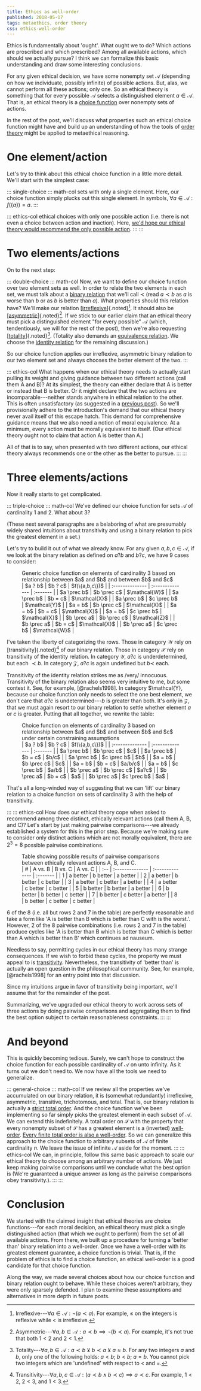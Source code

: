 ```yaml
---
title: Ethics as well-order
published: 2018-05-17
tags: metaethics, order theory
css: ethics-well-order
---
```


Ethics is fundamentally about 'ought'. What ought we to do? Which actions are proscribed and which prescribed? Among all available actions, which should we actually pursue? I think we can formalize this basic understanding and draw some interesting conclusions.

For any given ethical decision, we have some nonempty set $\mathcal{A}$ (depending on how we individuate, possibly infinite) of possible actions. But, alas, we cannot perform all these actions; only one. So an ethical theory is something that for every possible $\mathcal{A}$ selects a distinguished element $a \in \mathcal{A}$. That is, an ethical theory is a [choice function](https://en.wikipedia.org/wiki/Choice_function) over nonempty sets of actions.

In the rest of the post, we'll discuss what properties such an ethical choice function might have and build up an understanding of how the tools of [order theory](https://en.wikipedia.org/wiki/Order_theory) might be applied to metaethical reasoning.

<!--more-->

# One element/action

Let's try to think about this ethical choice function in a little more detail. We'll start with the simplest case:

::: single-choice
::: math-col
sets with only a single element. Here, our choice function simply plucks out this single element. In symbols, $\forall a \in \mathcal{A} : f(\{a\}) = a$.
:::

::: ethics-col
ethical choices with only one possible action (i.e. there is not even a choice between action and inaction). Here, [we'd hope our ethical theory would recommend the only possible action](https://en.wikipedia.org/wiki/Ought_implies_can).
:::
:::

# Two elements/actions

On to the next step:

::: double-choice
::: math-col
Now, we want to define our choice function over two element sets as well. In order to relate the two elements in each set, we must talk about a [binary relation](https://en.wikipedia.org/wiki/Binary_relation) that we'll call $\prec$ (read $a \prec b$ as $a$ is worse than $b$ or as $b$ is better than $a$). What properties should this relation have? We'll make our relation [[irreflexive](https://en.wikipedia.org/wiki/Reflexive_relation)]{.noted}[^irreflexive]. It should also be [[asymmetric](https://en.wikipedia.org/wiki/Asymmetric_relation)]{.noted}[^asymmetric]. If we stick to our earlier claim that an ethical theory must pick a distinguished element "for every possible" $\mathcal{A}$ (which, tendentiously, we will for the rest of the post), then we're also requesting [[totality](https://en.wikipedia.org/wiki/Serial_relation)]{.noted}[^totality]. (Totality also demands an [equivalence relation](https://en.wikipedia.org/wiki/Equivalence_relation). We choose the [identity relation](https://en.wikipedia.org/wiki/Equality_(mathematics)) for the remaining discussion.)

So our choice function applies our irreflexive, asymmetric binary relation to our two element set and always chooses the better element of the two.
:::

::: ethics-col
What happens when our ethical theory needs to actually start pulling its weight and giving guidance between two different actions (call them A and B)? At its simplest, the theory can either declare that A is better or instead that B is better. Or it might declare that the two actions are incomparable---neither stands anywhere in ethical relation to the other. This is often unsatisfactory (as suggested in a [previous post](/posts/pareto-examples)). So we'll provisionally adhere to the introduction's demand that our ethical theory never avail itself of this escape hatch. This demand for comprehensive guidance means that we also need a notion of moral equivalence. At a minimum, every action must be morally equivalent to itself. (Our ethical theory ought not to claim that action A is better than A.)

All of that is to say, when presented with two different actions, our ethical theory always recommends one or the other as the better to pursue.
:::
:::

# Three elements/actions

Now it really starts to get complicated.

::: triple-choice
::: math-col
We've defined our choice function for sets $\mathcal{A}$ of cardinality $1$ and $2$. What about $3$?

(These next several paragraphs are a belaboring of what are presumably widely shared intuitions about transitivity and using a binary relation to pick the greatest element in a set.)

Let's try to build it out of what we already know. For any given $a, b, c \in \mathcal{A}$, if we look at the binary relation as defined on $a ? b$ and $b ? c$, we have 9 cases to consider:

<figure>
<figcaption>Generic choice function on elements of cardinality 3 based on relationship between $a$ and $b$ and between $b$ and $c$</figcaption>
| $a ? b$         | $b ? c$         | $f(\{a,b,c\})$ |
| :-------------- | :-------------- | :-------       |
| $a \prec b$     | $b \prec c$     | $\mathcal{W}$  |
| $a \prec b$     | $b = c$         | $\mathcal{X}$  |
| $a \prec b$     | $c \prec b$     | $\mathcal{Y}$  |
| $a = b$         | $b \prec c$     | $\mathcal{X}$  |
| $a = b$         | $b = c$         | $\mathcal{X}$  |
| $a = b$         | $c \prec b$     | $\mathcal{X}$  |
| $b \prec a$     | $b \prec c$     | $\mathcal{Z}$  |
| $b \prec a$     | $b = c$         | $\mathcal{X}$  |
| $b \prec a$     | $c \prec b$     | $\mathcal{W}$  |
</figure>


I've taken the liberty of categorizing the rows. Those in category $\mathcal{W}$ rely on [transitivity]{.noted}[^transitivity] of our binary relation. Those in category $\mathcal{X}$ rely on transitivity of the identity relation. In category $\mathcal{Y}$, $a ? c$ is underdetermined, but each $\prec b$. In category $\mathcal{Z}$, $a ? c$ is again undefined but $b \prec$ each.

Transitivity of the identity relation strikes me as /very/ innocuous. Transitivity of the binary relation also seems very intuitive to me, but some contest it. See, for example, [@rachels1998]. In category $\mathcal{Y}, because our choice function only needs to select the one best element, we don't care that $a ? c$ is undetermined---$b$ is greater than both. It's only in $\mathcal{Z}$, that we must again resort to our binary relation to settle whether element $a$ or $c$ is greater. Putting that all together, we rewrite the table:

<figure>
<figcaption>Choice function on elements of cardinality 3 based on relationship between $a$ and $b$ and between $b$ and $c$ under certain constraining assumptions</figcaption>
| $a ? b$         | $b ? c$         | $f(\{a,b,c\})$ |
| :-------------- | :-------------- | :-------       |
| $a \prec b$     | $b \prec c$     | $c$            |
| $a \prec b$     | $b = c$         | $b/c$          |
| $a \prec b$     | $c \prec b$     | $b$            |
| $a = b$         | $b \prec c$     | $c$            |
| $a = b$         | $b = c$         | $a/b/c$        |
| $a = b$         | $c \prec b$     | $a/b$          |
| $b \prec a$     | $b \prec c$     | $a?c$          |
| $b \prec a$     | $b = c$         | $a$            |
| $b \prec a$     | $c \prec b$     | $a$            |
</figure>


That's all a long-winded way of suggesting that we can 'lift' our binary relation to a choice function on sets of cardinality 3 with the help of transitivity.

:::
::: ethics-col
How does our ethical theory cope when asked to recommend among three distinct, ethically relevant actions (call them A, B, and C)? Let's start by just making pairwise comparisons---we already established a system for this in the prior step. Because we're making sure to consider only distinct actions which are not morally equivalent, there are $2^3 = 8$ possible pairwise combinations.

<figure>
<figcaption>Table showing possible results of pairwise comparisons between ethically relevant actions A, B, and C.</figcaption>
|   # | A vs. B         | B vs. C         | A vs. C  |
| :-- | :-------------- | :-------------- | :------- |
|   1 | a better        | b better        | a better |
|   2 | a better        | b better        | c better |
|   3 | a better        | c better        | a better |
|   4 | a better        | c better        | c better |
|   5 | b better        | b better        | a better |
|   6 | b better        | b better        | c better |
|   7 | b better        | c better        | a better |
|   8 | b better        | c better        | c better |
</figure>

6 of the 8 (i.e. all but rows 2 and 7 in the table) are perfectly reasonable and take a form like 'A is better than B which is better than C with is the worst.'. However, 2 of the 8 pairwise combinations (i.e. rows 2 and 7 in the table) produce cycles like 'A is better than B which is better than C which is better than A which is better than B' which continues ad nauseum.

Needless to say, permitting cycles in our ethical theory has many strange consequences. If we wish to forbid these cycles, the property we must appeal to is [transitivity](https://en.wikipedia.org/wiki/Transitive_relation). Nevertheless, the transitivity of 'better than' is actually an open question in the philosophical community. See, for example, [@rachels1998] for an entry point into that discussion.

Since my intuitions argue in favor of transitivity being important, we'll assume that for the remainder of the post.

Summarizing, we've upgraded our ethical theory to work across sets of three actions by doing pairwise comparisons and aggregating them to find the best option subject to certain reasonableness constraints.
:::
:::

# And beyond

This is quickly becoming tedious. Surely, we can't hope to construct the choice function for each possible cardinality of $\mathcal{A}$ on unto infinity. As it turns out we don't need to. We now have all the tools we need to generalize.

::: general-choice
::: math-col
If we review all the properties we've accumulated on our binary relation, it is (somewhat redundantly) irreflexive, asymmetric, transitive, trichotomous, and total. That is, our binary relation is actually a [strict total order](https://en.wikipedia.org/wiki/Total_order#Strict_total_order). And the choice function we've been implementing so far simply picks the greatest element in each subset of $\mathcal{A}$. We can extend this indefinitely. A total order on $\mathcal{S}$ with the property that every nonempty subset of $\mathcal{S}$ has a greatest element is a (inverted) [well-order](https://en.wikipedia.org/wiki/Well-order). [Every finite total order is also a well-order](https://proofwiki.org/wiki/Finite_Totally_Ordered_Set_is_Well-Ordered). So we can generalize this approach to the choice function to arbitrary subsets of $\mathcal{A}$ of finite cardinality $n$. We leave the issue of infinite $\mathcal{A}$ aside for the moment.
:::
::: ethics-col
We can, in principle, follow this same basic approach to scale our ethical theory to choose among an arbitrary number of actions. We just keep making pairwise comparisons until we conclude what the best option is (We're guaranteed a unique answer as long as the pairwise comparisons obey transitivity.).
:::
:::

# Conclusion

We started with the claimed insight that ethical theories are choice functions---for each moral decision, an ethical theory must pick a single distinguished action (that which we ought to perform) from the set of all available actions. From there, we built up a procedure for turning a 'better than' binary relation into a well-order. Once we have a well-order with its greatest element guarantee, a choice function is trivial. That is, if the problem of ethics is to find a choice function, an ethical well-order is a good candidate for that choice function.

Along the way, we made several choices about how our choice function and binary relation ought to behave. While these choices weren't arbitrary, they were only sparsely defended. I plan to examine these assumptions and alternatives in more depth in future posts.

[^irreflexive]: Irreflexive---$\forall a \in \mathcal{A} : \neg \left(a \prec a\right)$. For example, $\leq$ on the integers is reflexive while $\lt$ is irreflexive.
[^asymmetric]: Asymmetric---$\forall a, b \in \mathcal{A} : a \prec b \implies \neg \left(b \prec a\right)$. For example, it's not true that both $1 < 2$ and $2 < 1$.
[^totality]: Totality---$\forall a, b \in \mathcal{A} : a \prec b \veebar b \prec a \veebar a \approx b$. For any two integers $a$ and $b$, only one of the following holds: $a < b$; $b < b$; $a = b$. You cannot pick two integers which are 'undefined' with respect to $<$ and $=$.
[^transitivity]: Transitivity---$\forall a, b, c \in \mathcal{A} : \left(a \prec b \land b \prec c\right) \implies a \prec c$. For example, $1 < 2$, $2 < 3$, and $1 < 3$.
